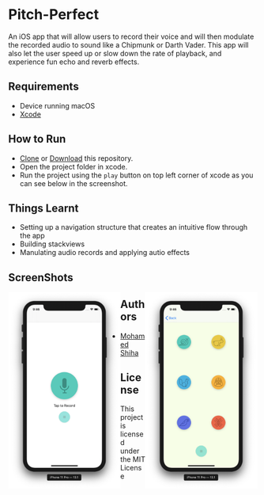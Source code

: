 # Pitch-Perfect

An iOS app that will allow users to record their voice and will then modulate the recorded audio to sound like a Chipmunk or Darth Vader. This app will also let the user speed up or slow down the rate of playback, and experience fun echo and reverb effects.

## Requirements

 * Device running macOS
 * [Xcode](https://developer.apple.com/xcode/)

## How to Run

* [Clone](https://github.com/MohamedShiha/Pitch-Perfect.git) or [Download](https://github.com/MohamedShiha/Pitch-Perfect/archive/master.zip) this repository.
* Open the project folder in xcode.
* Run the project using the `play` button on top left corner of xcode as you can see below in the screenshot.

## Things Learnt

* Setting up a navigation structure that creates an intuitive flow through the app
* Building stackviews
* Manulating audio records and applying autio effects

## ScreenShots

<img src="https://github.com/MohamedShiha/Pitch-Perfect/blob/master/Screenshots/1.png" width="45%" align="left"/>
<img src="https://github.com/MohamedShiha/Pitch-Perfect/blob/master/Screenshots/2.png" width="45%" align="right"/>

## Authors

* [Mohamed Shiha](https://github.com/MohamedShiha)

## License

This project is licensed under the MIT License
